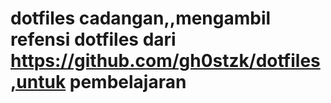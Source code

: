 # dotfiles cadangan,,mengambil refensi dotfiles dari https://github.com/gh0stzk/dotfiles,untuk pembelajaran
